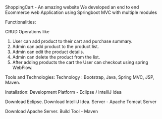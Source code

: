 ShoppingCart - An amazing website 
We developed an end to end Ecommerce web Application using Springboot MVC with multiple modules

Functionalities:

CRUD Operations like

1) User can add product to their cart and purchase summary.
2) Admin can add product to the product list.
3) Admin can edit the product details.
4) Admin can delete the product from the list.
5) After adding products the cart the User can checkout using spring WebFlow.

Tools and Technologies:
Technology : Bootstrap, Java, Spring MVC, JSP, Maven.

Installation:
Development Platform - Eclipse / IntelliJ Idea

Download Eclipse.
Download IntelliJ Idea.
Server - Apache Tomcat Server

Download Apache Server.
Build Tool - Maven

